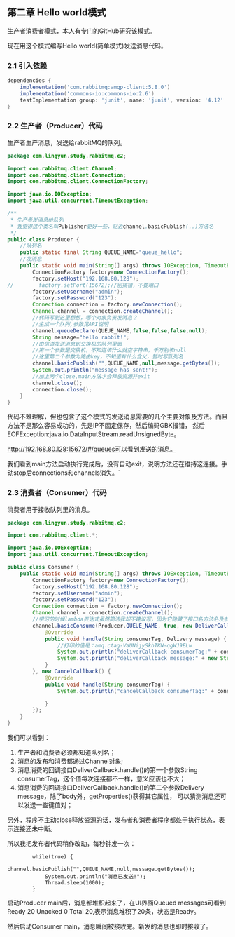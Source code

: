 ## 第二章 Hello world模式

生产者消费者模式，本人有专门的GitHub研究该模式。

现在用这个模式编写Hello world(简单模式)发送消息代码。

### 2.1 引入依赖

```groovy
dependencies {
    implementation('com.rabbitmq:amqp-client:5.8.0')
    implementation('commons-io:commons-io:2.6')
    testImplementation group: 'junit', name: 'junit', version: '4.12'
}
```

### 2.2 生产者（Producer）代码

生产者生产消息，发送给rabbitMQ的队列。

```java
package com.lingyun.study.rabbitmq.c2;

import com.rabbitmq.client.Channel;
import com.rabbitmq.client.Connection;
import com.rabbitmq.client.ConnectionFactory;

import java.io.IOException;
import java.util.concurrent.TimeoutException;

/**
 * 生产者发消息给队列
 * 我觉得这个类名叫Publisher更好一些，贴近channel.basicPublish(..)方法名
 */
public class Producer {
    //队列名
    public static final String QUEUE_NAME="queue_hello";
    //发消息
    public static void main(String[] args) throws IOException, TimeoutException {
        ConnectionFactory factory=new ConnectionFactory();
        factory.setHost("192.168.80.128");
//        factory.setPort(15672);//别搞错，不要端口
        factory.setUsername("admin");
        factory.setPassword("123");
        Connection connection = factory.newConnection();
        Channel channel = connection.createChannel();
        //代码写到这里想想，哪个对象负责发消息？
        //生成一个队列,参数见API说明
        channel.queueDeclare(QUEUE_NAME,false,false,false,null);
        String message="hello rabbit!";
        //由信道发送消息到交换机的队列里面
        //第一个参数是交换机，不知道填什么就空字符串，千万别填null
        //这里第二个参数为路由key，不知道有什么含义，暂时写队列名
        channel.basicPublish("",QUEUE_NAME,null,message.getBytes());
        System.out.println("message has sent!");
        //加上两个close,main方法才会释放资源并exit
        channel.close();
        connection.close();
    }
}

```

代码不难理解，但也包含了这个模式的发送消息需要的几个主要对象及方法。而且方法不是那么容易成功的，先是IP不固定保存，然后编码GBK报错，
然后EOFException:java.io.DataInputStream.readUnsignedByte。

http://192.168.80.128:15672/#/queues可以看到发送的消息。

我们看到main方法启动执行完成后，没有自动exit，说明方法还在维持这连接。手动stop后connections和channels消失。`

### 2.3 消费者（Consumer）代码

消费者用于接收队列里的消息。
```java
package com.lingyun.study.rabbitmq.c2;

import com.rabbitmq.client.*;

import java.io.IOException;
import java.util.concurrent.TimeoutException;

public class Consumer {
    public static void main(String[] args) throws IOException, TimeoutException {
        ConnectionFactory factory=new ConnectionFactory();
        factory.setHost("192.168.80.128");
        factory.setUsername("admin");
        factory.setPassword("123");
        Connection connection = factory.newConnection();
        Channel channel = connection.createChannel();
        //学习的时候lambda表达式虽然简洁我却不建议写，因为它隐藏了接口名方法名及参数类型，不利于展示这些信息，除非你对这些滚瓜烂熟。另外语法简洁也不是java追求的特征。
        channel.basicConsume(Producer.QUEUE_NAME, true, new DeliverCallback() {
            @Override
            public void handle(String consumerTag, Delivery message) {
                //打印的值是：amq.ctag-VaUNijySkhTKN-qgWJ9ELw
                System.out.println("deliverCallback consumerTag:" + consumerTag);
                System.out.println("deliverCallback message:" + new String(message.getBody()));//hello rabbit!
            }
        }, new CancelCallback() {
            @Override
            public void handle(String consumerTag) {
                System.out.println("cancelCallback consumerTag:" + consumerTag);

            }
        });
    }
}

```

我们可以看到：

1. 生产者和消费者必须都知道队列名；
2. 消息的发布和消费都通过Channel对象;
3. 消息消费的回调接口DeliverCallback.handle()的第一个参数String consumerTag，这个值每次连接都不一样，意义应该也不大；
4. 消息消费的回调接口DeliverCallback.handle()的第二个参数Delivery message，除了body外，getProperties()获得其它属性，
可以猜测消息还可以发送一些键值对；

另外，程序不主动close释放资源的话，发布者和消费者程序都处于执行状态，表示连接还未中断。

所以我把发布者代码稍作改动，每秒钟发一次：
```text
        while(true) {
            channel.basicPublish("",QUEUE_NAME,null,message.getBytes());
            System.out.println("消息已发送!");
            Thread.sleep(1000);
        }

```
启动Producer main后，消息都堆积起来了，在UI界面Queued messages可看到Ready 20 Unacked 0 Total 20,表示消息堆积了20条，状态是Ready。

然后启动Consumer main，消息瞬间被接收完。新发的消息也即时接收了。

